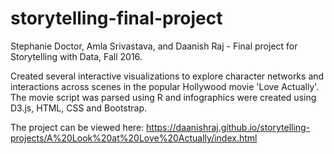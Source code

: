 # storytelling-final-project
Stephanie Doctor, Amla Srivastava, and Daanish Raj - Final project for Storytelling with Data, Fall 2016.

Created several interactive visualizations to explore character networks and interactions across scenes in the popular Hollywood movie 'Love Actually'. The movie script was parsed using R and infographics were created using D3.js, HTML, CSS and Bootstrap. 

The project can be viewed here: https://daanishraj.github.io/storytelling-projects/A%20Look%20at%20Love%20Actually/index.html
